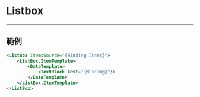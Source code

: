 # Listbox



---

## 範例

```xml
<ListBox ItemsSource="{Binding Items}">
    <ListBox.ItemTemplate>
        <DataTemplate>
            <TextBlock Text="{Binding}"/>
        </DataTemplate>
    </ListBox.ItemTemplate>
</ListBox>
```
